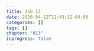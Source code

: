 ```yaml
---
title: Job 13
date: 2020-04-12T12:43:12-04:00
categories: []
tags: []
chapter: "013"
inprogress: false
---
```



